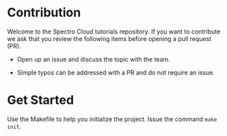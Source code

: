 # Contribution

Welcome to the Spectro Cloud tutorials repository. If you want to contribute we ask that you review the following items before opening a pull request (PR).


- Open up an issue and discuss the topic with the team.

- Simple typos can be addressed with a PR and do not require an issue.



# Get Started

Use the Makefile to help you initialize the project. Issue the command `make init`.